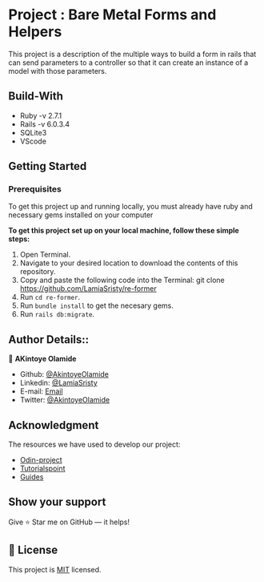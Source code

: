 # Project : Bare Metal Forms and Helpers

This project is a description of the multiple ways to build a form in rails that can send parameters to a controller so that it can create an instance of a model with those parameters.

## Build-With

- Ruby -v 2.7.1
- Rails -v 6.0.3.4
- SQLite3
- VScode

## Getting Started

### Prerequisites

To get this project up and running locally, you must already have ruby and necessary gems installed on your computer

**To get this project set up on your local machine, follow these simple steps:**

1. Open Terminal.
2. Navigate to your desired location to download the contents of this repository.
3. Copy and paste the following code into the Terminal: git clone https://github.com/LamiaSristy/re-former
4. Run ```cd re-former```.
5. Run ```bundle install``` to get the necesary gems.
6. Run `rails db:migrate`.


## Author Details::

👤 **AKintoye Olamide**

- Github: [@AkintoyeOlamide](https://github.com/AkintoyeOlamide)
- Linkedin: [@LamiaSristy](https://www.linkedin.com/in/Akintoye-olamide/)
- E-mail: <a href="mailto:akintoyeolamide500@gmail.com?subject=Hello Olamide!">Email</a>  
- Twitter: [@AkintoyeOlamide](https://twitter.com/toshactL)


## Acknowledgment
The resources we have used to develop our project:

- [Odin-project](https://www.theodinproject.com/courses/ruby-on-rails/lessons/forms)
- [Tutorialspoint](https://www.tutorialspoint.com/ruby-on-rails/rails-routes.htm)
- [Guides](https://guides.rubyonrails.org/v5.2/form_helpers.html)

## Show your support

Give ⭐ Star me on GitHub — it helps!

## 📝 License

This project is [MIT](lic.url) licensed.   
